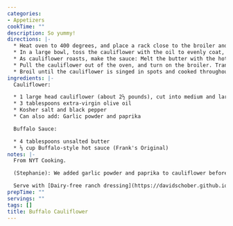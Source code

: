 ```yaml
---
categories:
- Appetizers
cookTime: ""
description: So yummy!
directions: |-
  * Heat oven to 400 degrees, and place a rack close to the broiler and another in the middle of the oven. (If your broiler is in a drawer below the oven, no need to move the racks.)
  * In a large bowl, toss the cauliflower with the oil to evenly coat, then season with salt and pepper. Spread out the cauliflower on a baking sheet in an even layer (arrange flat edges pan-side down for extra browning). Bake the cauliflower on the middle rack, stirring occasionally, until just tender, about 15 minutes.
  * As cauliflower roasts, make the sauce: Melt the butter with the hot sauce in a medium saucepan or skillet over low heat, and stir to combine. Season to taste with salt and pepper. Once melted, turn off the heat, but keep the saucepan on the stove.
  * Pull the cauliflower out of the oven, and turn on the broiler. Transfer the cauliflower to the hot sauce-butter mixture, stirring the cauliflower to fully coat with the sauce. Then, using a slotted spoon, transfer the cauliflower back to the baking sheet in an even layer.
  * Broil until the cauliflower is singed in spots and cooked throughout, about 5 minutes. (Depending on your broiler, you may need to rotate the pan after 2 or 3 minutes for even cooking.) Serve with yogurt ranch for dipping or drizzling, if desired.
ingredients: |-
  Cauliflower:

  * 1 large head cauliflower (about 2½ pounds), cut into medium and large florets (about 8 cups)
  * 3 tablespoons extra-virgin olive oil
  * Kosher salt and black pepper
  * Can also add: Garlic powder and paprika

  Buffalo Sauce:

  * 4 tablespoons unsalted butter
  * ⅓ cup Buffalo-style hot sauce (Frank's Original)
notes: |-
  From NYT Cooking.

  (Stephanie): We added garlic powder and paprika to cauliflower before baking.

  Serve with [Dairy-free ranch dressing](https://davidschober.github.io/recipes/ranch-dressing/ ) (recipe on this site) or some other dipping sauce.
prepTime: ""
servings: ""
tags: []
title: Buffalo Cauliflower
---
```

